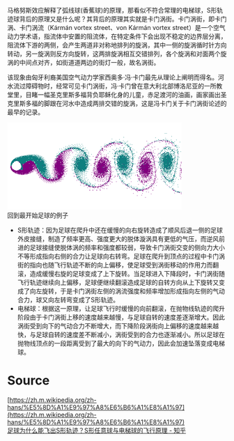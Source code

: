 马格努斯效应解释了弧线球(香蕉球)的原理，那看似不符合常理的电梯球，S形轨迹球背后的原理又是什么呢？其背后的原理其实就是卡门涡街。卡门涡街，即卡门涡、卡门涡流（Kármán vortex street、von Kármán vortex street）是一个空气动力学术语，指流体中安置的阻流体，在特定条件下会出现不稳定的边界层分离，阻流体下游的两侧，会产生两道非对称地排列的旋涡，其中一侧的旋涡循时针方向转动，另一旋涡则反方向旋转，这两排旋涡相互交错排列，各个旋涡和对面两个旋涡的中间点对齐，如街道道两边的街灯一般，故名涡街。

该现象由匈牙利裔美国空气动力学家西奥多·冯·卡门最先从理论上阐明而得名。河水流过障碍物时，经常可见卡门涡街，冯·卡门曾在意大利北部博洛尼亚的一所教堂里，目睹一幅圣克里斯多福背负耶稣化身的儿童，赤足渡河的油画，画家画出圣克里斯多福的脚跟在河水中造成两排交错的旋涡，这是冯卡门关于卡门涡街论述的最早的记录。

![Vortex-street-animation.gif](./img/1654484795927-b8ee4cb2-8d48-4613-a275-e2815ef9a410.gif)<br />回到最开始足球的例子

- S形轨迹：因为足球在爬升中还在缓慢的向右旋转造成了顺风后退一侧的足球外皮接缝，制造了频率更高、强度更大的脱体漩涡具有更低的气压，而逆风前进的足球接缝使脱体涡的频率和强度都较弱，导致卡门涡街交变的侧向力大小不等形成指向右侧的合力让足球向右转弯。足球在爬升到顶点的过程中卡门涡街的指向也随飞行轨迹不断的向上偏移，使足球受到涡街移动的作用力而翻滚，造成缓慢右旋的足球变成了上下旋转。当足球进入下降段时，卡门涡街随飞行轨迹继续向上偏移，足球便继续翻滚造成足球的自转方向从上下旋转又变成了向左旋转，于是卡门涡街左侧的涡流强度和频率增加形成指向左侧的气动合力，球又向左转弯变成了S形轨迹。
- 电梯球：根据这一原理，让足球飞行时缓慢的向前翻滚，在抛物线轨迹的爬升阶段由于卡门涡街上移的速度越来越慢，与足球自转的速度差逐渐增大。因此涡街受到向下的气动合力不断增大，而下降阶段涡街向上偏移的速度越来越快，与足球自转的速度差不断减小，涡街受到的合力也逐渐减小。所以足球在抛物线顶点的一段距离受到了最大的向下的气动力，因此会加速坠落变成电梯球。
<a name="KScDx"></a>
# Source
[https://zh.m.wikipedia.org/zh-hans/%E5%8D%A1%E9%97%A8%E6%B6%A1%E8%A1%97](https://zh.m.wikipedia.org/zh-hans/%E5%8D%A1%E9%97%A8%E6%B6%A1%E8%A1%97)<br />[足球为什么能飞出S形轨迹？S形任意球与电梯球的飞行原理 - 知乎](https://www.zhihu.com/zvideo/1394727339696275456?playTime=6.5)
